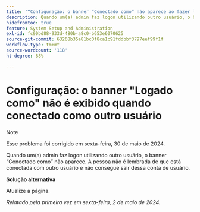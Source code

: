 ```yaml
---
title: '“Configuração: o banner “Conectado como” não aparece ao fazer logon com outro usuário.”'
description: Quando um(a) admin faz logon utilizando outro usuário, o banner “Conectado como” não aparece. A pessoa não é lembrada de que está conectada com outro usuário e não consegue sair dessa conta de usuário.
hidefromtoc: true
feature: System Setup and Administration
exl-id: fc90bd88-933d-480b-a8c0-b653e6070625
source-git-commit: 63268b35a81bc0f8ca1c91fddbbf3797eef99f1f
workflow-type: tm+mt
source-wordcount: '118'
ht-degree: 88%

---
```


# Configuração: o banner &quot;Logado como&quot; não é exibido quando conectado como outro usuário

>[!NOTE]
>
>Esse problema foi corrigido em sexta-feira, 30 de maio de 2024.

Quando um(a) admin faz logon utilizando outro usuário, o banner “Conectado como” não aparece. A pessoa não é lembrada de que está conectada com outro usuário e não consegue sair dessa conta de usuário.

**Solução alternativa**

Atualize a página.

_Relatado pela primeira vez em sexta-feira, 2 de maio de 2024._
